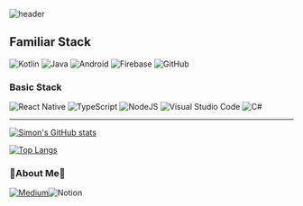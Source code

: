 ![header](https://capsule-render.vercel.app/api?type=waving&color=auto&height=250&section=header&text=Simon's%20Workspace)



## Familiar Stack
<img alt="Kotlin" src="https://img.shields.io/badge/kotlin-%230095D5.svg?style=for-the-badge&logo=kotlin&logoColor=white"/> <img alt="Java" src="https://img.shields.io/badge/java-%23ED8B00.svg?style=for-the-badge&logo=java&logoColor=white"/> <img alt="Android" src="https://img.shields.io/badge/Android-3DDC84?style=for-the-badge&logo=android&logoColor=white" /> <img alt="Firebase" src="https://img.shields.io/badge/firebase-%23039BE5.svg?style=for-the-badge&logo=firebase"/> <img alt="GitHub" src="https://img.shields.io/badge/github-%23121011.svg?style=for-the-badge&logo=github&logoColor=white"/>


### Basic Stack
<img alt="React Native" src="https://img.shields.io/badge/react_native-%2320232a.svg?style=for-the-badge&logo=react&logoColor=%2361DAFB"/> <img alt="TypeScript" src="https://img.shields.io/badge/typescript-%23007ACC.svg?style=for-the-badge&logo=typescript&logoColor=white"/> <img alt="NodeJS" src="https://img.shields.io/badge/node.js-%2343853D.svg?style=for-the-badge&logo=node-dot-js&logoColor=white"/>
<img alt="Visual Studio Code" src="https://img.shields.io/badge/VisualStudioCode-0078d7.svg?style=for-the-badge&logo=visual-studio-code&logoColor=white"/> <img alt="C#" src="https://img.shields.io/badge/c%23-%23239120.svg?style=for-the-badge&logo=c-sharp&logoColor=white"/> 

----

[![Simon's GitHub stats](https://github-readme-stats.vercel.app/api?username=SimonMJC&show_icons=true&theme=synthwave)](https://github.com/SimonMJC/github-readme-stats)

[![Top Langs](https://github-readme-stats.vercel.app/api/top-langs/?username=SimonMJC&layout=compact&show_icons=true&theme=synthwave)](https://github.com/SimonMJC/github-readme-stats)

### 🥑About Me🥑
<a href="https://glwona.medium.com"><img alt="Medium" src="https://img.shields.io/badge/Medium-12100E?style=for-the-badge&logo=medium&logoColor=white"/></a><img alt="Notion" src="https://img.shields.io/badge/Notion-%23000000.svg?style=for-the-badge&logo=notion&logoColor=white"/>
